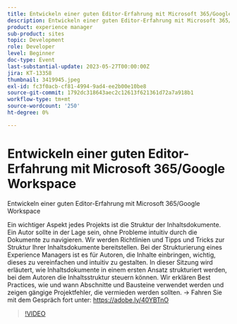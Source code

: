```yaml
---
title: Entwickeln einer guten Editor-Erfahrung mit Microsoft 365/Google Workspace
description: Entwickeln einer guten Editor-Erfahrung mit Microsoft 365/Google Workspace Ein wesentlicher Aspekt jedes Projekts ist die Struktur der Inhaltsdokumente. Ein Autor sollte in der Lage sein, ohne Probleme intuitiv durch die Dokumente zu navigieren. Wir werden Richtlinien und Tipps und Tricks zur Struktur Ihrer Inhaltsdokumente bereitstellen. Bei der Strukturierung eines Experience Managers ist es für Autoren, die Inhalte einbringen, wichtig, dieses zu vereinfachen und intuitiv zu gestalten. In dieser Sitzung wird erläutert, wie Inhaltsdokumente in einem ersten Ansatz strukturiert werden, bei dem Autoren die Inhaltsstruktur steuern können. Wir erklären Best Practices, wie und wann Abschnitte und Bausteine verwendet werden und zeigen gängige Projektfehler, die vermieden werden sollten.
product: experience manager
sub-product: sites
topic: Development
role: Developer
level: Beginner
doc-type: Event
last-substantial-update: 2023-05-27T00:00:00Z
jira: KT-13358
thumbnail: 3419945.jpeg
exl-id: fc3f0acb-cf81-4994-9ad4-ee2b00e10be8
source-git-commit: 1792dc318643aec2c12613f621361d72a7a918b1
workflow-type: tm+mt
source-wordcount: '250'
ht-degree: 0%

---
```


# Entwickeln einer guten Editor-Erfahrung mit Microsoft 365/Google Workspace

Entwickeln einer guten Editor-Erfahrung mit Microsoft 365/Google Workspace

Ein wichtiger Aspekt jedes Projekts ist die Struktur der Inhaltsdokumente. Ein Autor sollte in der Lage sein, ohne Probleme intuitiv durch die Dokumente zu navigieren. Wir werden Richtlinien und Tipps und Tricks zur Struktur Ihrer Inhaltsdokumente bereitstellen. Bei der Strukturierung eines Experience Managers ist es für Autoren, die Inhalte einbringen, wichtig, dieses zu vereinfachen und intuitiv zu gestalten. In dieser Sitzung wird erläutert, wie Inhaltsdokumente in einem ersten Ansatz strukturiert werden, bei dem Autoren die Inhaltsstruktur steuern können. Wir erklären Best Practices, wie und wann Abschnitte und Bausteine verwendet werden und zeigen gängige Projektfehler, die vermieden werden sollten. → Fahren Sie mit dem Gespräch fort unter: https://adobe.ly/40YBTnO

>[!VIDEO](https://video.tv.adobe.com/v/3419945/?learn=on)
